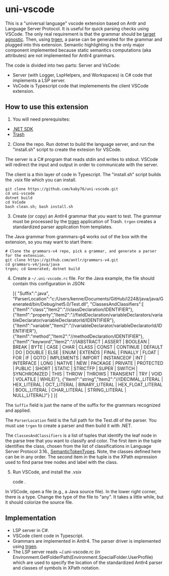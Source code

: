 # uni-vscode

This is a "universal language" vscode extension based on Antlr
and Language Server Protocol. It is useful for quick parsing checks
using VSCode. The only real requirement is that the grammar should be
[target agnostic](https://github.com/antlr/antlr4/blob/master/doc/python-target.md#target-agnostic-grammars).
Then, using [trgen](https://github.com/kaby76/Domemtech.Trash/tree/main/trgen),
a parse can be generated for the grammar and plugged into
this extension. Semantic highlighting is the only major component implemented
because static semantics computations (aka attributes) are not implemented
for Antlr4 grammars.

The code is divided into two parts:
Server and VsCode:

* Server (with Logger, LspHelpers, and Workspaces) is C# code that
implements a LSP server.
* VsCode is Typescript code that implemements the client VSCode
extension.

## How to use this extension

1) You will need prerequisites:

* [.NET SDK](https://dotnet.microsoft.com/)
* [Trash](https://github.com/kaby76/Domemtech.Trash#install)

2) Clone the repo. Run dotnet to build the language server, and run the "install.sh" script
to create the extesion for VSCode.

The server is a
C# program that reads stdin and writes to stdout. VSCode will redirect the input and output
in order to communicate with the server.

The client is a thin layer of code in Typescript. The "install.sh" script builds the
.vsix file which you can install.

    git clone https://github.com/kaby76/uni-vscode.git
    cd uni-vscode
    dotnet build
    cd VsCode
    bash clean.sh; bash install.sh

3) Create (or copy) an Antlr4 grammar that you want to test.
The grammar must be processed by the
[trgen](https://github.com/kaby76/Domemtech.Trash/tree/main/trgen) application of Trash.
`trgen` creates a standardized parser application from templates.

The Java grammar from grammars-g4 works out of the box with the extension, so you may want to
start there:

    # Clone the grammars-v4 repo, pick a grammar, and generate a parser for the extension.
    git clone https://github.com/antlr/grammars-v4.git
    cd grammars-v4/java/java
    trgen; cd Generated; dotnet build

4) Create a `~/.uni-vscode.rc` file. For the Java example, the file should contain this
configuration in JSON:

	[{
	    "Suffix":".java",
	    "ParserLocation":"c:/Users/kenne/Documents/GitHub/i2248/java/java/Generated/bin/Debug/net5.0/Test.dll",
	    "ClassesAndClassifiers":[
	       {"Item1":"class","Item2":"//classDeclaration/IDENTIFIER"},
	       {"Item1":"property","Item2":"//fieldDeclaration/variableDeclarators/variableDeclarator/variableDeclaratorId/IDENTIFIER"},
	       {"Item1":"variable","Item2":"//variableDeclarator/variableDeclaratorId/IDENTIFIER"},
	       {"Item1":"method","Item2":"//methodDeclaration/IDENTIFIER"},
	       {"Item1":"keyword","Item2":"//(ABSTRACT | ASSERT | BOOLEAN | BREAK | BYTE | CASE | CHAR | CLASS | CONST | CONTINUE | DEFAULT | DO | DOUBLE | ELSE | ENUM | EXTENDS | FINAL | FINALLY | FLOAT | FOR | IF | GOTO | IMPLEMENTS | IMPORT | INSTANCEOF | INT | INTERFACE | LONG | NATIVE | NEW | PACKAGE | PRIVATE | PROTECTED | PUBLIC | SHORT | STATIC | STRICTFP | SUPER | SWITCH | SYNCHRONIZED | THIS | THROW | THROWS | TRANSIENT | TRY | VOID | VOLATILE | WHILE)"},
	       {"Item1":"string","Item2":"//(DECIMAL_LITERAL | HEX_LITERAL | OCT_LITERAL | BINARY_LITERAL | HEX_FLOAT_LITERAL | BOOL_LITERAL | CHAR_LITERAL | STRING_LITERAL | NULL_LITERAL)"}
	       ]
	}]

The `Suffix` field is just the name of the suffix for the grammars
recognized and applied.

The `ParserLocation` field is the full path for the Test.dll of the parser.
You must use `trgen` to create a parser and then build it with .NET.

The `ClassesAndClassifiers` is a list of tuples that identify the
leaf node in the parse tree that you want to classify and color.
The first item in the tuple identifies the class, chosen from the list of classifications
in Language Server Protocol 3.16.,
[SemanticTokenTypes](https://microsoft.github.io/language-server-protocol/specifications/specification-current/#textDocument_semanticTokens). Note, the classes defined here
can be in any order. The second item in the tuple is
the XPath expression used to find parse tree nodes and label with the class.


5) Run VSCode, and install the .vsix 

    code .
    
In VSCode, open a file (e.g., a Java source file). In the lower right corner, there is a type. Change
the type of the file to "any". It takes a little while, but it should colorize the source file.

## Implementation

* LSP server in C#.
* VSCode client code in Typescript.
* Grammars are implemented in Antlr4. The parser driver is implemented
using [trgen](https://github.com/kaby76/Domemtech.Trash/tree/main/trgen).
* The LSP server reads ~/.uni-vscode.rc
(in Environment.GetFolderPath(Environment.SpecialFolder.UserProfile) which
are used to specify the location of the standardized Antlr4 parser and
classes of symbols in XPath notation.
